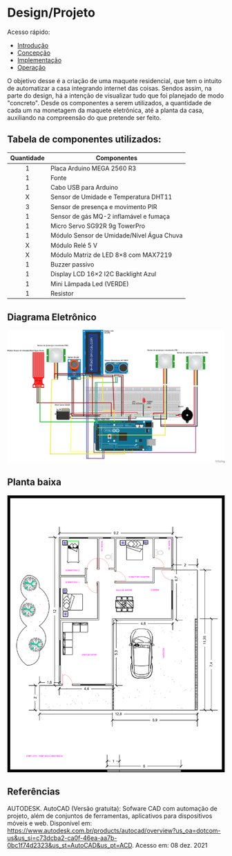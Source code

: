 # Design/Projeto

Acesso rápido: 
  - [Introdução](./introdução.md)
  - [Concepção](./concepção.md)
  - [Implementação](./implementação.md)
  - [Operação](./operação.md)


O objetivo desse é a criação de uma     maquete    residencial,    que tem o intuito de automatizar a casa integrando internet das coisas. Sendos assim, na parte do design,  há a intenção de visualizar tudo que foi planejado de modo "concreto". Desde os componentes  a serem utilizados, a quantidade de cada um na monetagem da maquete eletrônica, até a planta da casa, auxiliando na compreensão do que pretende ser feito.

## Tabela de componentes utilizados:

Quantidade  | Componentes
:---------:   | ------
1           | Placa Arduino MEGA 2560 R3
1           | Fonte
1           | Cabo USB para Arduino
X           | Sensor de Umidade e Temperatura DHT11
3           | Sensor de presença e movimento PIR
1           | Sensor de gás MQ-2 inflamável e fumaça
1           | Micro Servo SG92R 9g TowerPro
1           | Módulo Sensor de Umidade/Nível Água Chuva
X           | Módulo Relé 5 V 
X           | Módulo Matriz de LED 8×8 com MAX7219
1           | Buzzer passivo
1           | Display LCD 16×2 I2C Backlight Azul
1           | Mini Lâmpada Led (VERDE)
1           | Resistor

## Diagrama Eletrônico

![Diagrama](https://github.com/thaislisatchok/Projeto-Integrador-II/blob/main/figuras.md/Fritzing%20PI2.png)

## Planta baixa 


![Diagrama](https://github.com/thaislisatchok/Projeto-Integrador-II/blob/main/figura%20da%20planta%20da%20casa.png)

## Referências

AUTODESK. AutoCAD (Versão gratuita): Sofware CAD com automação de projeto, além de conjuntos de ferramentas, aplicativos para dispositivos móveis e web. Disponível em: https://www.autodesk.com.br/products/autocad/overview?us_oa=dotcom-us&us_si=c73dcba2-ca0f-46ea-aa7b-0bc1f74d2323&us_st=AutoCAD&us_pt=ACD. Acesso em: 08 dez. 2021

